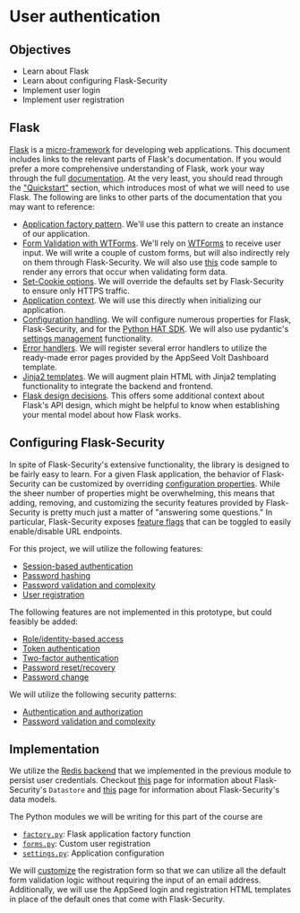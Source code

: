 # User authentication

## Objectives

- Learn about Flask
- Learn about configuring Flask-Security
- Implement user login
- Implement user registration

## Flask

[Flask](https://flask.palletsprojects.com/en/latest/) is
a [micro-framework](https://flask.palletsprojects.com/en/latest/design/#what-does-micro-mean)
for developing web applications. This document includes links to the relevant parts of Flask's
documentation. If you would prefer a more comprehensive understanding of Flask, work your way
through the full
[documentation](https://flask.palletsprojects.com/en/latest/). At the very least, you should read
through the ["Quickstart"](https://flask.palletsprojects.com/en/latest/quickstart/) section, which
introduces most of what we will need to use Flask. The following are links to other parts of the
documentation that you may want to reference:

- [Application factory pattern](https://flask.palletsprojects.com/en/latest/patterns/appfactories/).
  We'll use this pattern to create an instance of our application.
- [Form Validation with WTForms](https://flask.palletsprojects.com/en/latest/patterns/wtforms/).
  We'll rely
  on [WTForms](https://wtforms.readthedocs.io/en/3.0.x/specific_problems/#rendering-errors) to
  receive user input. We will write a couple of custom forms, but will also indirectly rely on them
  through Flask-Security. We will also
  use [this](https://wtforms.readthedocs.io/en/3.0.x/specific_problems/#rendering-errors) code
  sample to render any errors that occur when validating form data.
- [Set-Cookie options](https://flask.palletsprojects.com/en/latest/security/#set-cookie-options). We
  will override the defaults set by Flask-Security to ensure only HTTPS traffic.
- [Application context](https://flask.palletsprojects.com/en/latest/appcontext/). We will use this
  directly when initializing our application.
- [Configuration handling](https://flask.palletsprojects.com/en/latest/config/). We will configure
  numerous properties for Flask, Flask-Security, and for
  the [Python HAT SDK](https://github.com/rtatton/hat-py-sdk). We will also use pydantic's
  [settings management](https://pydantic-docs.helpmanual.io/usage/settings/) functionality.
- [Error handlers](https://flask.palletsprojects.com/en/latest/errorhandling/#error-handlers). We
  will register several error handlers to utilize the ready-made error pages provided by the AppSeed
  Volt Dashboard template.
- [Jinja2 templates](https://flask.palletsprojects.com/en/latest/templating/). We will augment plain
  HTML with Jinja2 templating functionality to integrate the backend and frontend.
- [Flask design decisions](https://flask.palletsprojects.com/en/latest/design/). This offers some
  additional context about Flask's API design, which might be helpful to know when establishing your
  mental model about how Flask works.

## Configuring Flask-Security

In spite of Flask-Security's extensive functionality, the library is designed to be fairly easy to
learn. For a given Flask application, the behavior of Flask-Security can be customized by overriding
[configuration properties](https://flask-security-too.readthedocs.io/en/stable/configuration.html).
While the sheer number of properties might be overwhelming, this means that adding, removing, and
customizing the security features provided by Flask-Security is pretty much just a matter of
"answering some questions." In particular, Flask-Security
exposes [feature flags](https://flask-security-too.readthedocs.io/en/stable/configuration.html#feature-flags)
that can be toggled to easily enable/disable URL endpoints.

For this project, we will utilize the following features:

- [Session-based authentication](https://flask-security-too.readthedocs.io/en/stable/features.html#session-based-authentication)
- [Password hashing](https://flask-security-too.readthedocs.io/en/stable/features.html#password-hashing)
- [Password validation and complexity](https://flask-security-too.readthedocs.io/en/stable/features.html#password-validation-and-complexity)
- [User registration](https://flask-security-too.readthedocs.io/en/stable/features.html#user-registration)

The following features are not implemented in this prototype, but could feasibly be added:

- [Role/identity-based access](https://flask-security-too.readthedocs.io/en/stable/features.html#role-identity-based-access)
- [Token authentication](https://flask-security-too.readthedocs.io/en/stable/features.html#token-authentication)
- [Two-factor authentication](https://flask-security-too.readthedocs.io/en/stable/features.html#two-factor-authentication)
- [Password reset/recovery](https://flask-security-too.readthedocs.io/en/stable/features.html#password-reset-recovery)
- [Password change](https://flask-security-too.readthedocs.io/en/stable/features.html#password-change)

We will utilize the following security patterns:

- [Authentication and authorization](https://flask-security-too.readthedocs.io/en/stable/patterns.html#authentication-and-authorization)
- [Password validation and complexity](https://flask-security-too.readthedocs.io/en/stable/patterns.html#password-validation-and-complexity)

## Implementation

We utilize
the [Redis backend](https://github.com/cwru-xlab/xlab-onboarding/blob/main/src/xmail/auth.py) that
we implemented in the previous module to persist user credentials.
Checkout [this](https://flask-security-too.readthedocs.io/en/stable/api.html#datastores) page for
information about Flask-Security's `Datastore`
and [this](https://flask-security-too.readthedocs.io/en/stable/models.html#models-topic) page for
information about Flask-Security's data models.

The Python modules we will be writing for this part of the course are

- [`factory.py`](https://github.com/cwru-xlab/xlab-onboarding/blob/main/src/xmail/factory.py):
  Flask application factory function
- [`forms.py`](https://github.com/cwru-xlab/xlab-onboarding/blob/main/src/xmail/forms.py): Custom
  user registration
- [`settings.py`](https://github.com/cwru-xlab/xlab-onboarding/blob/main/src/xmail/settings.py):
  Application configuration

We
will [customize](https://flask-security-too.readthedocs.io/en/stable/customizing.html#customizing)
the registration form so that we can utilize all the default form validation logic without requiring
the input of an email address. Additionally, we will use the AppSeed login and registration HTML
templates in place of the default ones that come with Flask-Security.
